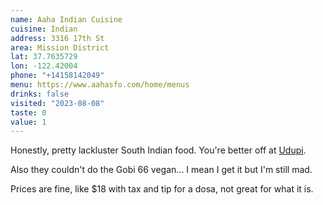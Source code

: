 ```yaml
---
name: Aaha Indian Cuisine
cuisine: Indian
address: 3316 17th St
area: Mission District
lat: 37.7635729
lon: -122.42004
phone: "+14158142049"
menu: https://www.aahasfo.com/home/menus
drinks: false
visited: "2023-08-08"
taste: 0
value: 1
---
```


Honestly, pretty lackluster South Indian food. You're better off at [Udupi](/places/udupi-palace.md).

Also they couldn't do the Gobi 66 vegan... I mean I get it but I'm still mad.

Prices are fine, like $18 with tax and tip for a dosa, not great for what it is.
